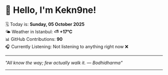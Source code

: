 # 👋 Hello, I'm Kekn9ne!

🗓️ Today is: **Sunday, 05 October 2025**  
🌤️ Weather in Istanbul: **⛅️  +17°C**  
📊 GitHub Contributions: **90**  
🎧 Currently Listening: Not listening to anything right now ❌

---

_"All know the way; few actually walk it.  — *Bodhidharma*"_

---
